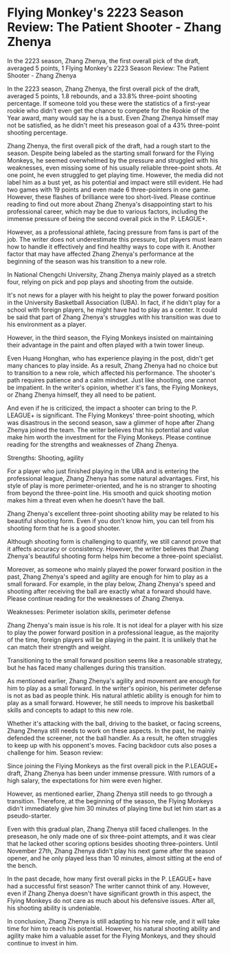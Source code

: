 #  Flying Monkey's 2223 Season Review: The Patient Shooter - Zhang Zhenya

In the 2223 season, Zhang Zhenya, the first overall pick of the draft, averaged 5 points, 1 
  Flying Monkey's 2223 Season Review: The Patient Shooter - Zhang Zhenya

In the 2223 season, Zhang Zhenya, the first overall pick of the draft, averaged 5 points, 1.8 rebounds, and a 33.8% three-point shooting percentage. If someone told you these were the statistics of a first-year rookie who didn't even get the chance to compete for the Rookie of the Year award, many would say he is a bust. Even Zhang Zhenya himself may not be satisfied, as he didn't meet his preseason goal of a 43% three-point shooting percentage.

Zhang Zhenya, the first overall pick of the draft, had a rough start to the season. Despite being labeled as the starting small forward for the Flying Monkeys, he seemed overwhelmed by the pressure and struggled with his weaknesses, even missing some of his usually reliable three-point shots. At one point, he even struggled to get playing time. However, the media did not label him as a bust yet, as his potential and impact were still evident. He had two games with 19 points and even made 6 three-pointers in one game. However, these flashes of brilliance were too short-lived. Please continue reading to find out more about Zhang Zhenya's disappointing start to his professional career, which may be due to various factors, including the immense pressure of being the second overall pick in the P. LEAGUE+.

However, as a professional athlete, facing pressure from fans is part of the job. The writer does not underestimate this pressure, but players must learn how to handle it effectively and find healthy ways to cope with it. Another factor that may have affected Zhang Zhenya's performance at the beginning of the season was his transition to a new role.

In National Chengchi University, Zhang Zhenya mainly played as a stretch four, relying on pick and pop plays and shooting from the outside.

It's not news for a player with his height to play the power forward position in the University Basketball Association (UBA). In fact, if he didn't play for a school with foreign players, he might have had to play as a center. It could be said that part of Zhang Zhenya's struggles with his transition was due to his environment as a player.

However, in the third season, the Flying Monkeys insisted on maintaining their advantage in the paint and often played with a twin tower lineup.

Even Huang Honghan, who has experience playing in the post, didn't get many chances to play inside. As a result, Zhang Zhenya had no choice but to transition to a new role, which affected his performance. The shooter's path requires patience and a calm mindset. Just like shooting, one cannot be impatient. In the writer's opinion, whether it's fans, the Flying Monkeys, or Zhang Zhenya himself, they all need to be patient.

And even if he is criticized, the impact a shooter can bring to the P. LEAGUE+ is significant. The Flying Monkeys' three-point shooting, which was disastrous in the second season, saw a glimmer of hope after Zhang Zhenya joined the team. The writer believes that his potential and value make him worth the investment for the Flying Monkeys. Please continue reading for the strengths and weaknesses of Zhang Zhenya.

Strengths: Shooting, agility

For a player who just finished playing in the UBA and is entering the professional league, Zhang Zhenya has some natural advantages. First, his style of play is more perimeter-oriented, and he is no stranger to shooting from beyond the three-point line. His smooth and quick shooting motion makes him a threat even when he doesn't have the ball.

Zhang Zhenya's excellent three-point shooting ability may be related to his beautiful shooting form. Even if you don't know him, you can tell from his shooting form that he is a good shooter.

Although shooting form is challenging to quantify, we still cannot prove that it affects accuracy or consistency. However, the writer believes that Zhang Zhenya's beautiful shooting form helps him become a three-point specialist.

Moreover, as someone who mainly played the power forward position in the past, Zhang Zhenya's speed and agility are enough for him to play as a small forward. For example, in the play below, Zhang Zhenya's speed and shooting after receiving the ball are exactly what a forward should have. Please continue reading for the weaknesses of Zhang Zhenya.

Weaknesses: Perimeter isolation skills, perimeter defense

Zhang Zhenya's main issue is his role. It is not ideal for a player with his size to play the power forward position in a professional league, as the majority of the time, foreign players will be playing in the paint. It is unlikely that he can match their strength and weight.

Transitioning to the small forward position seems like a reasonable strategy, but he has faced many challenges during this transition.

As mentioned earlier, Zhang Zhenya's agility and movement are enough for him to play as a small forward. In the writer's opinion, his perimeter defense is not as bad as people think. His natural athletic ability is enough for him to play as a small forward. However, he still needs to improve his basketball skills and concepts to adapt to this new role.

Whether it's attacking with the ball, driving to the basket, or facing screens, Zhang Zhenya still needs to work on these aspects. In the past, he mainly defended the screener, not the ball handler. As a result, he often struggles to keep up with his opponent's moves. Facing backdoor cuts also poses a challenge for him. Season review:

Since joining the Flying Monkeys as the first overall pick in the P.LEAGUE+ draft, Zhang Zhenya has been under immense pressure. With rumors of a high salary, the expectations for him were even higher.

However, as mentioned earlier, Zhang Zhenya still needs to go through a transition. Therefore, at the beginning of the season, the Flying Monkeys didn't immediately give him 30 minutes of playing time but let him start as a pseudo-starter.

Even with this gradual plan, Zhang Zhenya still faced challenges. In the preseason, he only made one of six three-point attempts, and it was clear that he lacked other scoring options besides shooting three-pointers. Until November 27th, Zhang Zhenya didn't play his next game after the season opener, and he only played less than 10 minutes, almost sitting at the end of the bench.

In the past decade, how many first overall picks in the P. LEAGUE+ have had a successful first season? The writer cannot think of any. However, even if Zhang Zhenya doesn't have significant growth in this aspect, the Flying Monkeys do not care as much about his defensive issues. After all, his shooting ability is undeniable.

In conclusion, Zhang Zhenya is still adapting to his new role, and it will take time for him to reach his potential. However, his natural shooting ability and agility make him a valuable asset for the Flying Monkeys, and they should continue to invest in him.